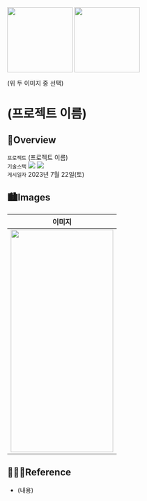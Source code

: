 <img src="https://user-images.githubusercontent.com/21079970/211797254-babc20dc-10c1-4edd-8ce2-56b1e6ee497c.png" align="center" width="150" height="150">
<img src="https://user-images.githubusercontent.com/21079970/224588704-8340a864-0560-4f13-8586-eac4937dcfe5.png" align="center" width="150" height="150">

(위 두 이미지 중 선택)

# (프로젝트 이름)
## 🍎Overview
`프로젝트` (프로젝트 이름) <br>
`기술스택` <img src="https://img.shields.io/badge/Swift-F05138?style=flat-square&logo=Swift&logoColor=white"/> <img src="https://img.shields.io/badge/Xcode-147EFB?style=flat-square&logo=Xcode&logoColor=white"/> <br>
`게시일자` 2023년 7월 22일(토) <br>

## 🏙️Images

| 이미지 |
| :--: |
| <img src="<이미지 주소>" align="center" width="235" height="511"> |

## 👩🏻‍💻Reference

* (내용)

